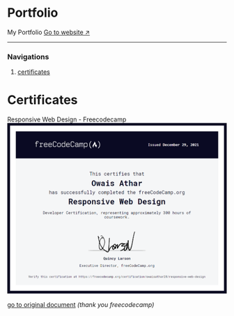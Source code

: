 # Portfolio
My Portfolio
[Go to website ↗️](https://owais28.github.io/Portfolio/)
<hr/>
<h3>Navigations</h3>
<ol>
 <li><a href="#certificates">certificates</a></li>
</ol>

<h1 id="certificates">Certificates</h1>

Responsive Web Design - Freecodecamp
<img  src="certificates/freecodecamp-certificate-RWD.png"/>

[go to original document](https://www.freecodecamp.org/certification/owaisathar28/responsive-web-design)
_(thank you freecodecamp)_
